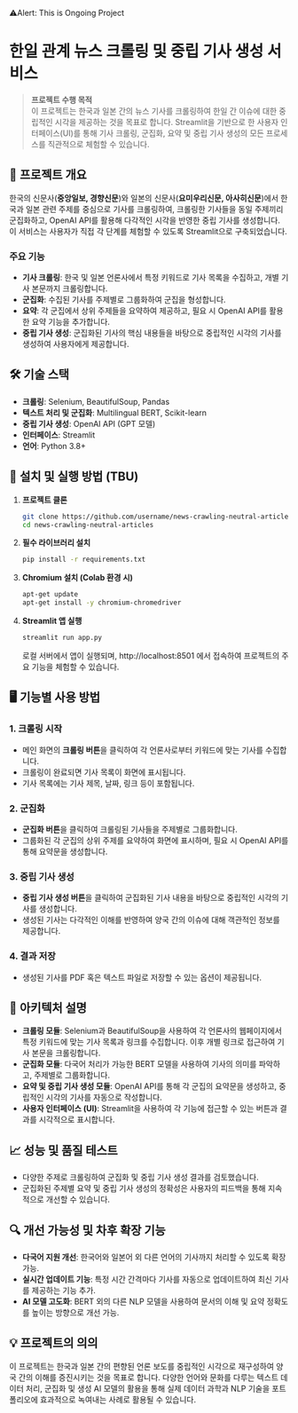 ⚠️Alert: This is Ongoing Project

# 한일 관계 뉴스 크롤링 및 중립 기사 생성 서비스

> **프로젝트 수행 목적**  
> 이 프로젝트는 한국과 일본 간의 뉴스 기사를 크롤링하여 한일 간 이슈에 대한 중립적인 시각을 제공하는 것을 목표로 합니다. Streamlit을 기반으로 한 사용자 인터페이스(UI)를 통해 기사 크롤링, 군집화, 요약 및 중립 기사 생성의 모든 프로세스를 직관적으로 체험할 수 있습니다.

## 📖 프로젝트 개요

한국의 신문사(**중앙일보, 경향신문**)와 일본의 신문사(**요미우리신문, 아사히신문**)에서 한국과 일본 관련 주제를 중심으로 기사를 크롤링하여, 
크롤링한 기사들을 동일 주제끼리 군집화하고, OpenAI API를 활용해 다각적인 시각을 반영한 중립 기사를 생성합니다.  
이 서비스는 사용자가 직접 각 단계를 체험할 수 있도록 Streamlit으로 구축되었습니다.

### 주요 기능
- **기사 크롤링**: 한국 및 일본 언론사에서 특정 키워드로 기사 목록을 수집하고, 개별 기사 본문까지 크롤링합니다.
- **군집화**: 수집된 기사를 주제별로 그룹화하여 군집을 형성합니다.
- **요약**: 각 군집에서 상위 주제들을 요약하여 제공하고, 필요 시 OpenAI API를 활용한 요약 기능을 추가합니다.
- **중립 기사 생성**: 군집화된 기사의 핵심 내용들을 바탕으로 중립적인 시각의 기사를 생성하여 사용자에게 제공합니다.

## 🛠️ 기술 스택

- **크롤링**: Selenium, BeautifulSoup, Pandas
- **텍스트 처리 및 군집화**: Multilingual BERT, Scikit-learn
- **중립 기사 생성**: OpenAI API (GPT 모델)
- **인터페이스**: Streamlit
- **언어**: Python 3.8+

## 🚀 설치 및 실행 방법 (TBU)

1. **프로젝트 클론**
   ```bash
   git clone https://github.com/username/news-crawling-neutral-articles.git
   cd news-crawling-neutral-articles
   ```

2. **필수 라이브러리 설치**
   ```bash
   pip install -r requirements.txt
   ```

3. **Chromium 설치 (Colab 환경 시)**
   ```bash
   apt-get update
   apt-get install -y chromium-chromedriver
   ```

4. **Streamlit 앱 실행**
   ```bash
   streamlit run app.py
   ```

   로컬 서버에서 앱이 실행되며, http://localhost:8501 에서 접속하여 프로젝트의 주요 기능을 체험할 수 있습니다.

## 🖥️ 기능별 사용 방법

### 1. **크롤링 시작**
   - 메인 화면의 **크롤링 버튼**을 클릭하여 각 언론사로부터 키워드에 맞는 기사를 수집합니다.
   - 크롤링이 완료되면 기사 목록이 화면에 표시됩니다.
   - 기사 목록에는 기사 제목, 날짜, 링크 등이 포함됩니다.

### 2. **군집화**
   - **군집화 버튼**을 클릭하여 크롤링된 기사들을 주제별로 그룹화합니다.
   - 그룹화된 각 군집의 상위 주제를 요약하여 화면에 표시하며, 필요 시 OpenAI API를 통해 요약문을 생성합니다.

### 3. **중립 기사 생성**
   - **중립 기사 생성 버튼**을 클릭하여 군집화된 기사 내용을 바탕으로 중립적인 시각의 기사를 생성합니다.
   - 생성된 기사는 다각적인 이해를 반영하여 양국 간의 이슈에 대해 객관적인 정보를 제공합니다.

### 4. **결과 저장**
   - 생성된 기사를 PDF 혹은 텍스트 파일로 저장할 수 있는 옵션이 제공됩니다.

## 📂 아키텍처 설명

- **크롤링 모듈**: Selenium과 BeautifulSoup을 사용하여 각 언론사의 웹페이지에서 특정 키워드에 맞는 기사 목록과 링크를 수집합니다. 이후 개별 링크로 접근하여 기사 본문을 크롤링합니다.
- **군집화 모듈**: 다국어 처리가 가능한 BERT 모델을 사용하여 기사의 의미를 파악하고, 주제별로 그룹화합니다.
- **요약 및 중립 기사 생성 모듈**: OpenAI API를 통해 각 군집의 요약문을 생성하고, 중립적인 시각의 기사를 자동으로 작성합니다.
- **사용자 인터페이스 (UI)**: Streamlit을 사용하여 각 기능에 접근할 수 있는 버튼과 결과를 시각적으로 표시합니다.

## 📈 성능 및 품질 테스트

- 다양한 주제로 크롤링하여 군집화 및 중립 기사 생성 결과를 검토했습니다.
- 군집화된 주제별 요약 및 중립 기사 생성의 정확성은 사용자의 피드백을 통해 지속적으로 개선할 수 있습니다.

## 🔍 개선 가능성 및 차후 확장 기능

- **다국어 지원 개선**: 한국어와 일본어 외 다른 언어의 기사까지 처리할 수 있도록 확장 가능.
- **실시간 업데이트 기능**: 특정 시간 간격마다 기사를 자동으로 업데이트하여 최신 기사를 제공하는 기능 추가.
- **AI 모델 고도화**: BERT 외의 다른 NLP 모델을 사용하여 문서의 이해 및 요약 정확도를 높이는 방향으로 개선 가능.

## 💡 프로젝트의 의의

이 프로젝트는 한국과 일본 간의 편향된 언론 보도를 중립적인 시각으로 재구성하여 양국 간의 이해를 증진시키는 것을 목표로 합니다. 다양한 언어와 문화를 다루는 텍스트 데이터 처리, 군집화 및 생성 AI 모델의 활용을 통해 실제 데이터 과학과 NLP 기술을 포트폴리오에 효과적으로 녹여내는 사례로 활용될 수 있습니다.
